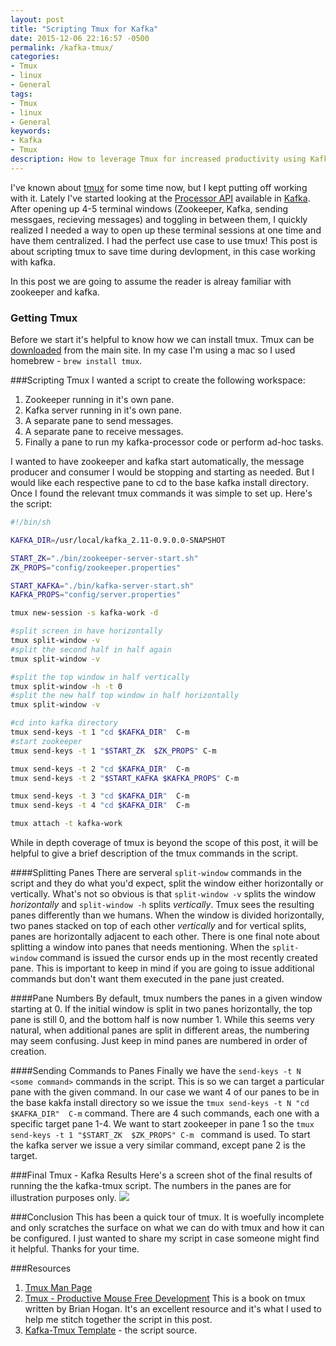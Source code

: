 ```yaml
---
layout: post
title: "Scripting Tmux for Kafka"
date: 2015-12-06 22:16:57 -0500
permalink: /kafka-tmux/
categories: 
- Tmux
- linux
- General
tags: 
- Tmux
- linux
- General
keywords:
- Kafka
- Tmux 
description: How to leverage Tmux for increased productivity using Kafka as an example.
---
```

I've known about [tmux](https://tmux.github.io/) for some time now, but I kept putting off working with it. Lately I've started looking at the [Processor API](https://cwiki.apache.org/confluence/display/KAFKA/KIP-28+-+Add+a+processor+client) available in [Kafka](http://kafka.apache.org/).  After opening up 4-5 terminal windows (Zookeeper, Kafka, sending messgaes, recieving messages) and toggling in between them, I quickly realized I needed a way to open up these terminal sessions at one time and have them centralized. I had the perfect use case to use tmux!  This post is about scripting tmux to save time during devlopment, in this case working with kafka.  

<!-- more -->
In this post we are going to assume the reader is alreay familiar with zookeeper and kafka.
### Getting Tmux
Before we start it's helpful to know how we can install tmux.  Tmux can be [downloaded](https://github.com/tmux/tmux/releases/download/2.1/tmux-2.1.tar.gz) from the main site.  In my case I'm using a mac so I used homebrew - `brew install tmux`.


###Scripting Tmux
I wanted a script to create the following workspace:

1.  Zookeeper running in it's own pane.
2.  Kafka server running in it's own pane.
3.  A separate pane to send messages.
4.  A separate pane to receive messages.
5.  Finally a pane to run my kafka-processor code or perform ad-hoc tasks.

I wanted to have zookeeper and kafka start automatically, the message producer and consumer I would be stopping and starting as needed. But I would like each respective pane to cd to the base kafka install directory.  Once I found the relevant tmux commands it was simple to set up.  Here's the script:
```bash Kafka Tmux Script
#!/bin/sh

KAFKA_DIR=/usr/local/kafka_2.11-0.9.0.0-SNAPSHOT

START_ZK="./bin/zookeeper-server-start.sh"
ZK_PROPS="config/zookeeper.properties"

START_KAFKA="./bin/kafka-server-start.sh"
KAFKA_PROPS="config/server.properties"

tmux new-session -s kafka-work -d

#split screen in have horizontally
tmux split-window -v 
#split the second half in half again
tmux split-window -v 

#split the top window in half vertically
tmux split-window -h -t 0
#split the new half top window in half horizontally
tmux split-window -v 

#cd into kafka directory
tmux send-keys -t 1 "cd $KAFKA_DIR"  C-m
#start zookeeper
tmux send-keys -t 1 "$START_ZK  $ZK_PROPS" C-m 

tmux send-keys -t 2 "cd $KAFKA_DIR"  C-m
tmux send-keys -t 2 "$START_KAFKA $KAFKA_PROPS" C-m 

tmux send-keys -t 3 "cd $KAFKA_DIR"  C-m
tmux send-keys -t 4 "cd $KAFKA_DIR"  C-m

tmux attach -t kafka-work
```
While in depth coverage of tmux is beyond the scope of this post, it will be helpful to give a brief description of the tmux commands in the script.

####Splitting Panes
There are serveral `split-window` commands in the script and they do what you'd expect, split the window either horizontally or vertically.  What's not so obvious is that `split-window -v` splits the window *horizontally* and `split-window -h` splits *vertically*.  Tmux sees the resulting panes differently than we humans.  When the window is divided horizontally, two panes stacked on top of each other *vertically* and for vertical splits, panes are horizontally adjacent to each other.  There is one final note about splitting a window into panes that needs mentioning.  When the `split-window` command is issued the cursor ends up in the most recently created pane.  This is important to keep in mind if you are going to issue additional commands but don't want them executed in the pane just created.

####Pane Numbers
By default, tmux numbers the panes in a given window starting at 0.  If the initial window is split in two panes horizontally, the top pane is still 0, and the bottom half is now number 1.  While this seems very natural, when additional panes are split in different areas, the numbering may seem confusing. Just keep in mind panes are numbered in order of creation.

####Sending Commands to Panes
Finally we have the `send-keys -t N <some command>` commands in the script.  This is so we can target a particular pane with the given command.  In our case we want 4 of our panes to be in the base kakfa install directory so we issue the `tmux send-keys -t N "cd $KAFKA_DIR"  C-m` command.  There are 4 such commands, each one with a specific target pane 1-4. We want to start zookeeper in pane 1 so the `tmux send-keys -t 1 "$START_ZK  $ZK_PROPS" C-m ` command is used.  To start the kafka server we issue a very similar command, except pane 2 is the target.

###Final Tmux - Kafka Results
Here's a screen shot of the final results of running the the kafka-tmux script.  The numbers in the panes are for illustration purposes only.
<img class="center" src="{{ site.media_url }}/images/kafka-tmux.png" /> 

###Conclusion
This has been a quick tour of tmux.  It is woefully incomplete and only scratches the surface on what we can do with tmux and how it can be configured. I just wanted to share my script in case someone might find it helpful.   Thanks for your time.

###Resources

1.  [Tmux Man Page](http://www.openbsd.org/cgi-bin/man.cgi/OpenBSD-current/man1/tmux.1?query=tmux&sec=1)
2.   [Tmux - Productive Mouse Free Development](https://pragprog.com/book/bhtmux/tmux) This is a book on tmux written by Brian Hogan.  It's an excellent resource and it's what I used to help me stitch together the script in this post.
3.   [Kafka-Tmux Template](https://gist.github.com/bbejeck/0ed144c047763702a042) - the script source.